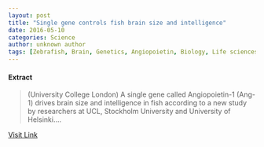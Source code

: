 ```yaml
---
layout: post
title: "Single gene controls fish brain size and intelligence"
date: 2016-05-10
categories: Science
author: unknown author
tags: [Zebrafish, Brain, Genetics, Angiopoietin, Biology, Life sciences, Organisms, Biotechnology]
---
```





#### Extract
>(University College London) A single gene called Angiopoietin-1 (Ang-1) drives brain size and intelligence in fish according to a new study by researchers at UCL, Stockholm University and University of Helsinki....



[Visit Link](http://www.eurekalert.org/pub_releases/2015-06/ucl-sgc062215.php)



